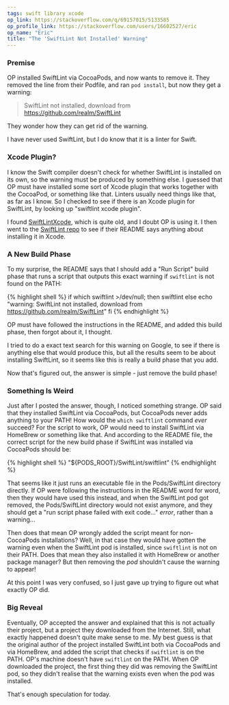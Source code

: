 ```yaml
---
tags: swift library xcode
op_link: https://stackoverflow.com/q/69157015/5133585
op_profile_link: https://stackoverflow.com/users/16602527/eric
op_name: "Eric"
title: "The 'SwiftLint Not Installed' Warning"
---
```


### Premise

OP installed SwiftLint via CocoaPods, and now wants to remove it. They removed the line from their Podfile, and ran `pod install`, but now they get a warning:

> SwiftLint not installed, download from https://github.com/realm/SwiftLint

They wonder how they can get rid of the warning.

I have never used SwiftLint, but I do know that it is a linter for Swift.

### Xcode Plugin?

I know the Swift compiler doesn't check for whether SwiftLint is installed on its own, so the warning must be produced by something else. I guessed that OP must have installed some sort of Xcode plugin that works together with the CocoaPod, or something like that. Linters usually need things like that, as far as I know. So I checked to see if there is an Xcode plugin for SwiftLint, by looking up "swiftlint xcode plugin".

I found [SwiftLintXcode](https://github.com/ypresto/SwiftLintXcode), which is quite old, and I doubt OP is using it. I then went to the [SwiftLint repo](https://github.com/realm/SwiftLint) to see if their README says anything about installing it in Xcode.

### A New Build Phase

To my surprise, the README says that I should add a "Run Script" build phase that runs a script that outputs this exact warning if `swiftlint` is not found on the PATH:

{% highlight shell %}
if which swiftlint >/dev/null; then
  swiftlint
else
  echo "warning: SwiftLint not installed, download from https://github.com/realm/SwiftLint"
fi
{% endhighlight %}

OP must have followed the instructions in the README, and added this build phase, then forgot about it, I thought.

I tried to do a exact text search for this warning on Google, to see if there is anything else that would produce this, but all the results seem to be about installing SwiftLint, so it seems like this is really a build phase that you add.

Now that's figured out, the answer is simple - just remove the build phase!

### Something Is Weird

Just after I posted the answer, though, I noticed something strange. OP said that they installed SwiftLint via CocoaPods, but CocoaPods never adds anything to your PATH! How would the `which swiftlint` command _ever_ succeed? For the script to work, OP would need to install SwiftLint via HomeBrew or something like that. And according to the README file, the correct script for the new build phase if SwiftLint was installed via CocoaPods should be:

{% highlight shell %}
"${PODS_ROOT}/SwiftLint/swiftlint"
{% endhighlight %}

That seems like it just runs an executable file in the Pods/SwiftLint directory directly. If OP were following the instructions in the README word for word, then they would have used this instead, and when the SwiftLint pod got removed, the Pods/SwiftLint directory would not exist anymore, and they should get a "run script phase failed with exit code..." _error_, rather than a warning...

Then does that mean OP wrongly added the script meant for non-CocoaPods installations? Well, in that case they would have gotten the warning even when the SwiftLint pod is installed, since `swiftlint` is not on their PATH. Does that mean they also installed it with HomeBrew or another package manager? But then removing the _pod_ shouldn't cause the warning to appear!

At this point I was very confused, so I just gave up trying to figure out what exactly OP did.

### Big Reveal

Eventually, OP accepted the answer and explained that this is not actually their project, but a project they downloaded from the Internet. Still, what exactly happened doesn't quite make sense to me. My best guess is that the original author of the project installed SwiftLint both via CocoaPods and via HomeBrew, and added the script that checks if `swiftlint` is on the PATH. OP's machine doesn't have `swiftlint` on the PATH. When OP downloaded the project, the first thing they did was removing the SwiftLint pod, so they didn't realise that the warning exists even when the pod was installed.

That's enough speculation for today.